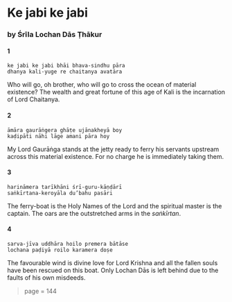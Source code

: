 # Ke jabi ke jabi

### by Śrīla Lochan Dās Ṭhākur

#### 1

    ke jabi ke jabi bhāi bhava-sindhu pāra
    dhanya kali-yuge re chaitanya avatāra

Who will go, oh brother, who will go to cross the ocean of material existence? The wealth and great fortune of this age of Kali is the incarnation of Lord Chaitanya.

#### 2

    āmāra gaurāṅgera ghāṭe ujānakheyā boy
    kaḍipāti nāhi lāge amani pāra hoy

My Lord Gaurāṅga stands at the jetty ready to ferry his servants upstream across this material existence. For no charge he is immediately taking them.

#### 3

    harināmera tarīkhāni śrī-guru-kāṇḍārī
    saṅkīrtana-keroyāla du’bahu pasāri

The ferry-boat is the Holy Names of the Lord and the spiritual master is the captain. The oars are the outstretched arms in the *saṅkīrtan*.

#### 4

    sarva-jīva uddhāra hoilo premera bātāse
    lochana paḍiyā roilo karamera doṣe

The favourable wind is divine love for Lord Krishna and all the fallen souls have been rescued on this boat. Only Lochan Dās is left behind due to the faults of his own misdeeds.


> page = 144